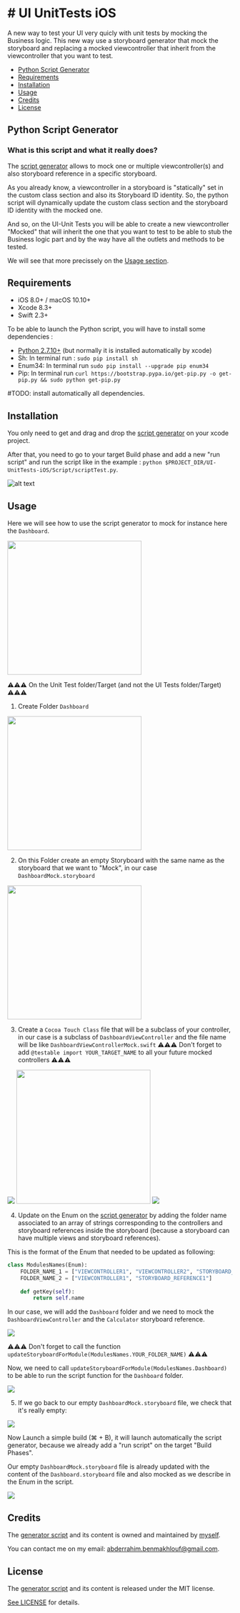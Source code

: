 # # UI UnitTests iOS
A new way to test your UI very quicly with unit tests by mocking the Business logic.
This new way use a storyboard generator that mock the storyboard and replacing a mocked viewcontroller that inherit from the viewcontroller that you want to test.

- [Python Script Generator](#python-script-generator)
- [Requirements](#requirements)
- [Installation](#installation)
- [Usage](#usage)
- [Credits](#credits)
- [License](#license)

## Python Script Generator

### What is this script and what it really does?
The [script generator](https://github.com/rahimDZ/UI-Unit-Tests-iOS/blob/master/UI-UnitTests-iOS/Script/scriptTest.py) allows to mock one or multiple viewcontroller(s) and also storyboard reference in a specific storyboard.

As you already know, a viewcontroller in a storyboard is "statically" set in the custom class section and also its Storyboard ID identity.
So, the python script will dynamically update the custom class section and the storyboard ID identity with the mocked one.

And so, on the UI-Unit Tests you will be able to create a new viewcontroller "Mocked" that will inherit the one that you want to test to be able to stub the Business logic part and by the way have all the outlets and methods to be tested.

We will see that more precissely on the [Usage section](#usage).

## Requirements

- iOS 8.0+ / macOS 10.10+
- Xcode 8.3+
- Swift 2.3+

To be able to launch the Python script, you will have to install some dependencies :

- [Python 2.7.10+](https://www.python.org/downloads/) (but normally it is installed automatically by xcode)
- Sh: In terminal run : `sudo pip install sh`
- Enum34: In terminal run `sudo pip install --upgrade pip enum34`
- Pip: In terminal run `curl https://bootstrap.pypa.io/get-pip.py -o get-pip.py && sudo python get-pip.py`

#TODO: install automatically all dependencies.

## Installation

You only need to get and drag and drop the [script generator](https://github.com/rahimDZ/UI-Unit-Tests-iOS/blob/master/UI-UnitTests-iOS/Script/scriptTest.py) on your xcode project.

After that, you need to go to your target Build phase and add a new "run script" and run the script like in the example : `python $PROJECT_DIR/UI-UnitTests-iOS/Script/scriptTest.py`.

![alt text](https://github.com/rahimDZ/UI-Unit-Tests-iOS/blob/master/screens/build_phase_run_script.png)

## Usage

Here we will see how to use the script generator to mock for instance here the `Dashboard`.

<img src="https://github.com/rahimDZ/UI-Unit-Tests-iOS/blob/master/screens/PART1.png" width="300">


⚠️⚠️⚠️ On the Unit Test folder/Target (and not the UI Tests folder/Target) ⚠️⚠️⚠️

1. Create Folder `Dashboard`

<img src="https://github.com/rahimDZ/UI-Unit-Tests-iOS/blob/master/screens/PART2.png" width="300">

2. On this Folder create an empty Storyboard with the same name as the storyboard that we want to "Mock", in our case `DashboardMock.storyboard`
<img src="https://github.com/rahimDZ/UI-Unit-Tests-iOS/blob/master/screens/PART3.png" width="300">

3. Create a `Cocoa Touch Class` file that will be a subclass of your controller, in our case is a subclass of `DashboardViewController` and the file name will be like `DashboardViewControllerMock.swift`
⚠️⚠️⚠️ Don't forget to add `@testable import YOUR_TARGET_NAME` to all your future mocked controllers ⚠️⚠️⚠️
<img src="https://github.com/rahimDZ/UI-Unit-Tests-iOS/blob/master/screens/PART4.png">
<img src="https://github.com/rahimDZ/UI-Unit-Tests-iOS/blob/master/screens/PART5.png" width="300">
<img src="https://github.com/rahimDZ/UI-Unit-Tests-iOS/blob/master/screens/PART6.png">

4. Update on the Enum on the [script generator](https://github.com/rahimDZ/UI-Unit-Tests-iOS/blob/master/UI-UnitTests-iOS/Script/scriptTest.py) by adding the folder name associated to an array of strings corresponding to the controllers and storyboard references inside the storyboard (because a storyboard can have multiple views and storyboard references).

This is the format of the Enum that needed to be updated as following:
```Python
class ModulesNames(Enum):
    FOLDER_NAME_1 = ["VIEWCONTROLLER1", "VIEWCONTROLLER2", "STORYBOARD_REFERENCE1", "STORYBOARD_REFERENCE2"]
    FOLDER_NAME_2 = ["VIEWCONTROLLER1", "STORYBOARD_REFERENCE1"]
    
    def getKey(self):
        return self.name
```

In our case, we will add the `Dashboard` folder and we need to mock the `DashboardViewController` and the `Calculator` storyboard reference.

<img src="https://github.com/rahimDZ/UI-Unit-Tests-iOS/blob/master/screens/PART7.png">

⚠️⚠️⚠️ Don't forget to call the function `updateStoryboardForModule(ModulesNames.YOUR_FOLDER_NAME)` ⚠️⚠️⚠️

Now, we need to call `updateStoryboardForModule(ModulesNames.Dashboard)` to be able to run the script function for the `Dashboard` folder.

<img src="https://github.com/rahimDZ/UI-Unit-Tests-iOS/blob/master/screens/PART8.png">


5. If we go back to our empty `DashboardMock.storyboard` file, we check that it's really empty:
<img src="https://github.com/rahimDZ/UI-Unit-Tests-iOS/blob/master/screens/PART9.png">

Now Launch a simple build (⌘ + B), it will launch automatically the script generator, because we already add a "run script" on the target "Build Phases".

Our empty `DashboardMock.storyboard` file is already updated with the content of the `Dashboard.storyboard` file and also mocked as we describe in the Enum in the script.

<img src="https://github.com/rahimDZ/UI-Unit-Tests-iOS/blob/master/screens/PART10.png">

## Credits

The [generator script](https://github.com/rahimDZ/UI-Unit-Tests-iOS/blob/master/UI-UnitTests-iOS/Script/scriptTest.py) and its content is owned and maintained by [myself](https://github.com/rahimDZ).

You can contact me on my email: abderrahim.benmakhlouf@gmail.com.

## License

The [generator script](https://github.com/rahimDZ/UI-Unit-Tests-iOS/blob/master/UI-UnitTests-iOS/Script/scriptTest.py) and its content is released under the MIT license.

[See LICENSE](https://github.com/rahimDZ/UI-Unit-Tests-iOS/blob/master/LICENSE) for details.
